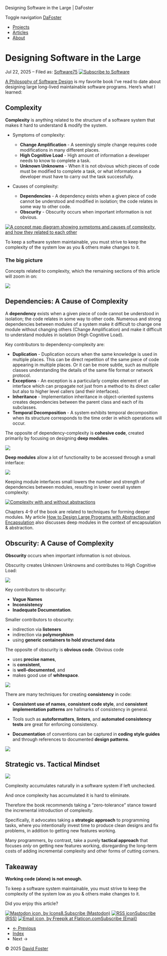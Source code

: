 Designing Software in the Large | DaFoster                          

Toggle navigation [DaFoster](/)

*   [Projects](/projects/)
*   [Articles](/articles/)
*   [About](/about/)

# Designing Software in the Large

Jul 22, 2025 – Filed as: [Software75](/articles/topics/#Software) [![Subscribe to Software](/assets/feed-icon-14x14.png "Subscribe to Software")](feed://dafoster.net/articles/topics/Software.xml) 

[A Philosophy of Software Design](https://www.amazon.com/Philosophy-Software-Design-2nd/dp/173210221X/) is my favorite book I’ve read to date about designing large long-lived maintainable software programs. Here’s what I learned:

## Complexity

**Complexity** is anything related to the structure of a software system that makes it hard to understand & modify the system.

*   Symptoms of complexity:
    
    *   **Change Amplification** - A seemingly simple change requires code modifications in many different places.
    *   **High Cognitive Load** - High amount of information a developer needs to know to complete a task.
    *   **Unknown Unknowns** - When it is not obvious which pieces of code must be modified to complete a task, or what information a developer must have to carry out the task successfully.
*   Causes of complexity:
    
    *   **Dependencies** - A dependency exists when a given piece of code cannot be understood and modified in isolation; the code relates in some way to other code.
    *   **Obscurity** - Obscurity occurs when important information is not obvious.

[![A concept map diagram showing symptoms and causes of complexity, and how they related to each other](/assets/2025/designing-software-in-the-large/section0.svg)](/assets/2025/designing-software-in-the-large/section0.svg)

To keep a software system maintainable, you must strive to keep the complexity of the system low as you & others make changes to it.

### The big picture

Concepts related to complexity, which the remaining sections of this article will zoom in on:

[![](/assets/2025/designing-software-in-the-large/section2.svg)](/assets/2025/designing-software-in-the-large/section2.svg)

## Dependencies: A Cause of Complexity

A **dependency** exists when a given piece of code cannot be understood in isolation; the code relates in some way to other code. Numerous and strong dependencies between modules of a system make it difficult to change one module without changing others (Change Amplification) and make it difficult to understand modules in isolation (High Cognitive Load).

Key contributors to dependency-complexity are:

*   **Duplication** - Duplication occurs when the same knowledge is used in multiple places. This can be direct repetition of the same piece of code appearing in multiple places. Or it can be more subtle, such as multiple classes understanding the details of the same file format or network protocol.
*   **Exceptions** - An exception is a particularly complex element of an interface which can propagate not just from a method to its direct caller but also to higher level callers (and their interfaces).
*   **Inheritance** - Implementation inheritance in object-oriented systems creates dependencies between the parent class and each of its subclasses.
*   **Temporal Decomposition** - A system exhibits temporal decomposition when its structure corresponds to the time order in which operations will occur.

The opposite of dependency-complexity is **cohesive code**, created primarily by focusing on designing **deep modules**.

[![](/assets/2025/designing-software-in-the-large/section1.svg)](/assets/2025/designing-software-in-the-large/section1.svg)

**Deep modules** allow a lot of functionality to be accessed through a small interface:

[![](/assets/2025/designing-software-in-the-large/deep-and-shallow-modules.svg)](/assets/2025/designing-software-in-the-large/deep-and-shallow-modules.svg)

Keeping module interfaces small lowers the number and strength of dependencies between modules, resulting in lower overall system complexity:

[![Complexity with and without abstractions](/assets/2017/abstraction-and-encapsulation/complexity_comparison.png)](/assets/2017/abstraction-and-encapsulation/complexity_comparison.png)

Chapters 4-9 of the book are related to techniques for forming deeper modules. My article [How to Design Large Programs with Abstraction and Encapsulation](/articles/2017/03/25/how-to-design-large-programs-with-abstraction-and-encapsulation/) also discusses deep modules in the context of encapsulation & abstraction.

## Obscurity: A Cause of Complexity

**Obscurity** occurs when important information is not obvious.

Obscurity creates Unknown Unknowns and contributes to High Cognitive Load:

[![](/assets/2025/designing-software-in-the-large/section3.svg)](/assets/2025/designing-software-in-the-large/section3.svg)

Key contributors to obscurity:

*   **Vague Names**
*   **Inconsistency**
*   **Inadequate Documentation**.

Smaller contributors to obscurity:

*   indirection via **listeners**
*   indirection via **polymorphism**
*   using **generic containers to hold structured data**

The opposite of obscurity is **obvious code**. Obvious code

*   uses **precise names**,
*   is **consistent**,
*   is **well-documented**, and
*   makes good use of **whitespace**.

[![](/assets/2025/designing-software-in-the-large/section4.svg)](/assets/2025/designing-software-in-the-large/section4.svg)

There are many techniques for creating **consistency** in code:

*   **Consistent use of names**, **consistent code style**, and **consistent implementation patterns** are hallmarks of consistency in general.
    
*   Tools such as **autoformatters**, **linters**, and **automated consistency tests** are great for enforcing consistency.
    
*   **Documentation** of conventions can be captured in **coding style guides** and through references to documented **design patterns**.
    

[![](/assets/2025/designing-software-in-the-large/section5.svg)](/assets/2025/designing-software-in-the-large/section5.svg)

## Strategic vs. Tactical Mindset

![](/assets/2025/designing-software-in-the-large/tactical-tornado.svg)

Complexity accumulates naturally in a software system if left unchecked.

And once complexity has accumulated it is hard to eliminate.

Therefore the book recommends taking a “zero-tolerance” stance toward the incremental introduction of complexity.

Specifically, it advocates taking a **strategic approach** to programming tasks, where you intentionally invest time to produce clean designs and fix problems, in addition to getting new features working.

Many programmers, by contrast, take a purely **tactical approach** that focuses _only_ on getting new features working, disregarding the long-term costs of adding incremental complexity and other forms of cutting corners.

## Takeaway

**Working code (alone) is not enough.**

To keep a software system maintainable, you must strive to keep the complexity of the system low as you & others make changes to it.

Did you enjoy this article?

[![Mastodon icon, by Icons8.](/assets/mastodon-icon-48x48.png)Subscribe (Mastodon)](https://mastodon.world/@davidfstr) [![RSS icon](/assets/feed-icon-14x14.png)Subscribe (RSS)](feed://dafoster.net/atom.xml) [![Email icon, by Freepik at Flaticon.com](/assets/mail-48x48.png)Subscribe (Email)](mailto:add@rssby.email?body=feed://dafoster.net/atom.xml&subject=Subscribe)

*   [← Previous](/articles/2025/03/16/the-trouble-with-the-symbol-type/ "The trouble with the Symbol type")
*   [Index](/articles/)
*   Next →

© 2025 [David Foster](/about/)